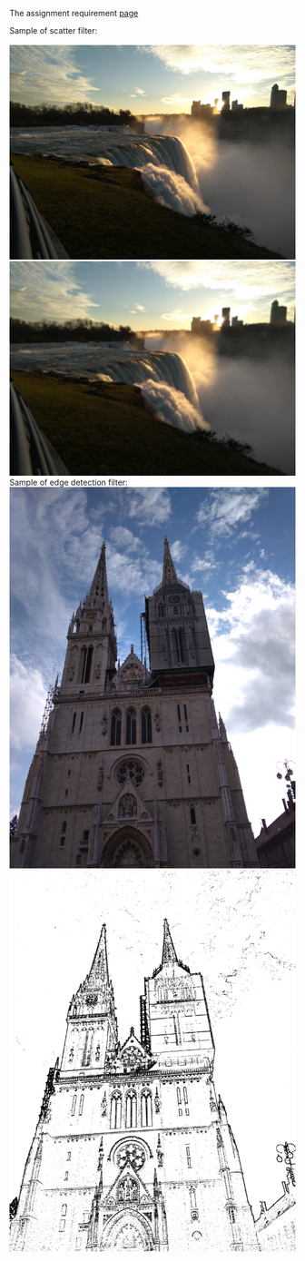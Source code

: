 The assignment requirement [page](http://web.stanford.edu/class/cs106b//assn/fauxtoshop.html)

Sample of scatter filter:  
<br>
<img src='res/fall.jpg' width='600'/>
<img src='res/fall_scatter_10.jpg' width='600'/>
<br>
Sample of edge detection filter:
<br>
<img src='res/church.jpg' width='600'/>
<img src='res/church_edge_detection_20.jpg' width='600'/>